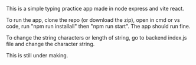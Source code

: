 This is a simple typing practice app made in node express and vite react.

To run the app, clone the repo (or download the zip), open in cmd or vs code, run "npm run installall" then "npm run start". The app should run fine.

To change the string characters or length of string, go to backend index.js file and change the character string.

This is still under making.
